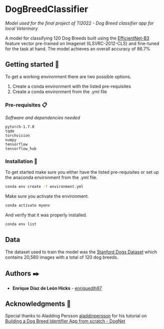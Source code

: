 # DogBreedClassifier
_Model used for the final project of TI2022 - Dog Breed classifier app for local Veterinary_

A model for classifying 120 Dog Breeds built using the [EfficientNet-B3](https://tfhub.dev/tensorflow/efficientnet/b3/feature-vector/1) feature vector pre-trained on Imagenet (ILSVRC-2012-CLS) and fine-tuned for the task at hand. The model achieves an overall accuracy of 86.7%

## Getting started 🚀

To get a working environment there are two possible options. 

1. Create a conda environment with the listed pre-requisites
2. Create a conda environment from the .yml file

### Pre-requisites 📋

_Software and dependencies needed_

```
pytorch-1.7.0
tqdm
torchvision
numpy
tensorflow
tensorflow_hub
```

### Installation 🔧

To get started make sure you either have the listed pre-requisites or set up the anaconda environment from the .yml file.

```bash
conda env create -f environment.yml
```

Make sure you activate the environment. 
```bash
conda activate myenv
```

And verify that it was properly installed.
```bash
conda env list
```

## Data

The dataset used to train the model was the [Stanford Dogs Dataset](http://vision.stanford.edu/aditya86/ImageNetDogs/) which contains 20,580 images with a total of 120 dog breeds.

## Authors ✒️

* **Enrique Díaz de León Hicks** - [enriquedlh97](https://github.com/enriquedlh97) 

## Acknowledgments 🎁

Special thanks to Aladding Persson [aladdinpersson](https://github.com/aladdinpersson) for his tutorial on [Building a Dog Breed Identifier App from scratch - DogNet](https://youtu.be/XU5rTgfnq6E)
